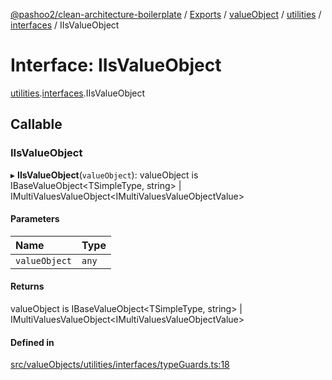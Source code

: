 [@pashoo2/clean-architecture-boilerplate](../README.md) / [Exports](../modules.md) / [valueObject](../modules/valueobject.md) / [utilities](../modules/valueobject.utilities.md) / [interfaces](../modules/valueobject.utilities.interfaces.md) / IIsValueObject

# Interface: IIsValueObject

[utilities](../modules/valueobject.utilities.md).[interfaces](../modules/valueobject.utilities.interfaces.md).IIsValueObject

## Callable

### IIsValueObject

▸ **IIsValueObject**(`valueObject`): valueObject is IBaseValueObject<TSimpleType, string\> \| IMultiValuesValueObject<IMultiValuesValueObjectValue\>

#### Parameters

| Name | Type |
| :------ | :------ |
| `valueObject` | `any` |

#### Returns

valueObject is IBaseValueObject<TSimpleType, string\> \| IMultiValuesValueObject<IMultiValuesValueObjectValue\>

#### Defined in

[src/valueObjects/utilities/interfaces/typeGuards.ts:18](https://github.com/pashoo2/clean-architecture-boilerplate/blob/e54a93c/src/valueObjects/utilities/interfaces/typeGuards.ts#L18)
